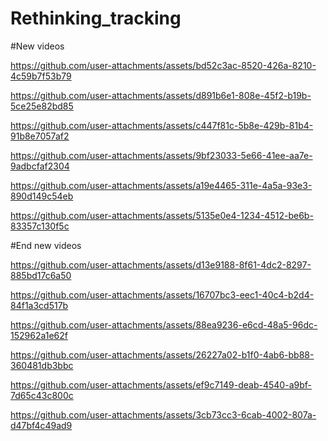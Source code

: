 
# Rethinking_tracking

#New videos


https://github.com/user-attachments/assets/bd52c3ac-8520-426a-8210-4c59b7f53b79

https://github.com/user-attachments/assets/d891b6e1-808e-45f2-b19b-5ce25e82bd85

https://github.com/user-attachments/assets/c447f81c-5b8e-429b-81b4-91b8e7057af2

https://github.com/user-attachments/assets/9bf23033-5e66-41ee-aa7e-9adbcfaf2304

https://github.com/user-attachments/assets/a19e4465-311e-4a5a-93e3-890d149c54eb

https://github.com/user-attachments/assets/5135e0e4-1234-4512-be6b-83357c130f5c


#End new videos


https://github.com/user-attachments/assets/d13e9188-8f61-4dc2-8297-885bd17c6a50


https://github.com/user-attachments/assets/16707bc3-eec1-40c4-b2d4-84f1a3cd517b

https://github.com/user-attachments/assets/88ea9236-e6cd-48a5-96dc-152962a1e62f

https://github.com/user-attachments/assets/26227a02-b1f0-4ab6-bb88-360481db3bbc

https://github.com/user-attachments/assets/ef9c7149-deab-4540-a9bf-7d65c43c800c



https://github.com/user-attachments/assets/3cb73cc3-6cab-4002-807a-d47bf4c49ad9



